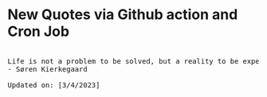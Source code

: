 # New Quotes via Github action and Cron Job

<pre>
<!-- #quote -->
Life is not a problem to be solved, but a reality to be experienced.
- Søren Kierkegaard

Updated on: [3/4/2023]
<!-- #quoteEnd -->
</pre>
